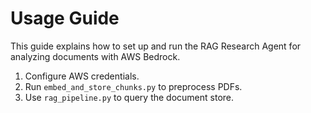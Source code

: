 # Usage Guide

This guide explains how to set up and run the RAG Research Agent for analyzing documents with AWS Bedrock.

1. Configure AWS credentials.
2. Run `embed_and_store_chunks.py` to preprocess PDFs.
3. Use `rag_pipeline.py` to query the document store.
